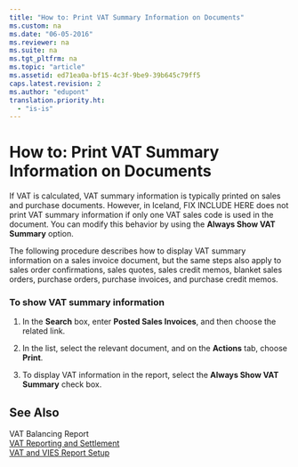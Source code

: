 ```yaml
---
title: "How to: Print VAT Summary Information on Documents"
ms.custom: na
ms.date: "06-05-2016"
ms.reviewer: na
ms.suite: na
ms.tgt_pltfrm: na
ms.topic: "article"
ms.assetid: ed71ea0a-bf15-4c3f-9be9-39b645c79ff5
caps.latest.revision: 2
ms.author: "edupont"
translation.priority.ht: 
  - "is-is"
---
```

# How to: Print VAT Summary Information on Documents
If VAT is calculated, VAT summary information is typically printed on sales and purchase documents. However, in Iceland, FIX INCLUDE HERE<!--[!INCLUDE[navnow](../../ApplicationDesign/includes/navnow_md.md)] --> does not print VAT summary information if only one VAT sales code is used in the document. You can modify this behavior by using the **Always Show VAT Summary** option.  
  
 The following procedure describes how to display VAT summary information on a sales invoice document, but the same steps also apply to sales order confirmations, sales quotes, sales credit memos, blanket sales orders, purchase orders, purchase invoices, and purchase credit memos.  
  
### To show VAT summary information  
  
1.  In the **Search** box, enter **Posted Sales Invoices**, and then choose the related link.  
  
2.  In the list, select the relevant document, and on the **Actions** tab, choose **Print**.  
  
3.  To display VAT information in the report, select the **Always Show VAT Summary** check box.  
  
## See Also  
 VAT Balancing Report   
 [VAT Reporting and Settlement](../../Finance/vat-reporting-and-settlement.md)   
 [VAT and VIES Report Setup](../../Finance/vat-and-vies-report-setup.md)